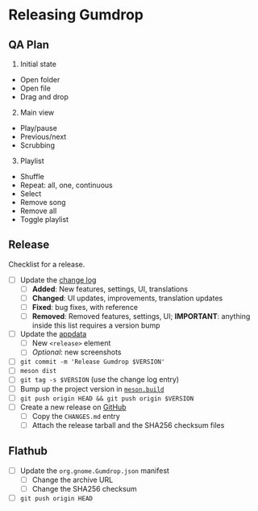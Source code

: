 Releasing Gumdrop
=================

QA Plan
-------

1. Initial state
  - Open folder
  - Open file
  - Drag and drop
2. Main view
  - Play/pause
  - Previous/next
  - Scrubbing
3. Playlist
  - Shuffle
  - Repeat: all, one, continuous
  - Select
  - Remove song
  - Remove all
  - Toggle playlist

Release
-------

Checklist for a release.

- [ ] Update the [change log](./CHANGES.md)
  - [ ] **Added**: New features, settings, UI, translations
  - [ ] **Changed**: UI updates, improvements, translation updates
  - [ ] **Fixed**: bug fixes, with reference
  - [ ] **Removed**: Removed features, settings, UI; **IMPORTANT**: anything
    inside this list requires a version bump
- [ ] Update the [appdata](./data/org.gnome.Gumdrop.metainfo.xml.in)
  - [ ] New `<release>` element
  - [ ] *Optional*: new screenshots
- [ ] `git commit -m 'Release Gumdrop $VERSION'`
- [ ] `meson dist`
- [ ] `git tag -s $VERSION` (use the change log entry)
- [ ] Bump up the project version in [`meson.build`](./meson.build)
- [ ] `git push origin HEAD && git push origin $VERSION`
- [ ] Create a new release on [GitHub](https://github.com/regularhunter/gumdrop/releases/)
  - [ ] Copy the `CHANGES.md` entry
  - [ ] Attach the release tarball and the SHA256 checksum files

Flathub
-------

- [ ] Update the `org.gnome.Gumdrop.json` manifest
  - [ ] Change the archive URL
  - [ ] Change the SHA256 checksum
- [ ] `git push origin HEAD`
